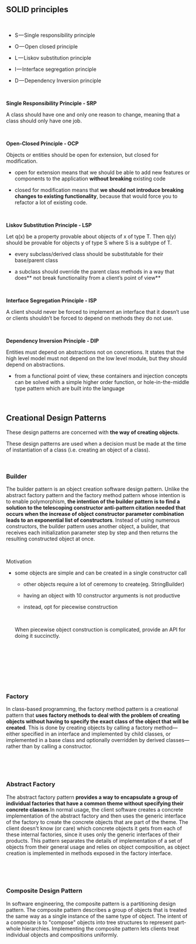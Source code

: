 SOLID principles
----------------

 

-   S — Single responsibility principle

-   O — Open closed principle

-   L — Liskov substitution principle

-   I — Interface segregation principle

-   D — Dependency Inversion principle

 

**Single Responsibility Principle - SRP**

A class should have one and only one reason to change, meaning that a class
should only have one job.

 

**Open-Closed Principle - OCP**

Objects or entities should be open for extension, but closed for modification.

-   open for extension means that we should be able to add new features or
    components to the application **without breaking** existing code

-   closed for modification means that **we should not introduce breaking
    changes to existing functionality**, because that would force you to
    refactor a lot of existing code.

 

**Liskov Substitution Principle - LSP**

Let q(x) be a property provable about objects of x of type T. Then q(y) should
be provable for objects y of type S where S is a subtype of T.

-   every subclass/derived class should be substitutable for their base/parent
    class

-   a subclass should override the parent class methods in a way that does\*\*
    not break functionality from a client’s point of view\*\*

 

**Interface Segregation Principle - ISP**

A client should never be forced to implement an interface that it doesn’t use or
clients shouldn’t be forced to depend on methods they do not use.

 

**Dependency Inversion Principle - DIP**

Entities must depend on abstractions not on concretions. It states that the high
level model must not depend on the low level module, but they should depend on
abstractions.

-   from a functional point of view, these containers and injection concepts can
    be solved with a simple higher order function, or hole-in-the-middle type
    pattern which are built into the language

 

Creational Design Patterns
--------------------------

These design patterns are concerned with **the way of creating objects**.

These design patterns are used when a decision must be made at the time of
instantiation of a class (i.e. creating an object of a class).

 

### Builder

The builder pattern is an object creation software design pattern. Unlike the
abstract factory pattern and the factory method pattern whose intention is to
enable polymorphism, **the intention of the builder pattern is to find a
solution to the telescoping constructor anti-pattern citation needed that occurs
when the increase of object constructor parameter combination leads to an
exponential list of constructors**. Instead of using numerous constructors, the
builder pattern uses another object, a builder, that receives each
initialization parameter step by step and then returns the resulting constructed
object at once.

 

Motivation

-   some objects are simple and can be created in a single constructor call

    -   other objects require a lot of ceremony to create(eg. StringBuilder)

    -   having an object with 10 constructor arguments is not productive

    -   instead, opt for piecewise construction

     

    When piecewise object construction is complicated, provide an API for doing
    it succinctly.

 

 

 

 

### Factory

In class-based programming, the factory method pattern is a creational pattern
that **uses factory methods to deal with the problem of creating objects without
having to specify the exact class of the object that will be created**. This is
done by creating objects by calling a factory method—either specified in an
interface and implemented by child classes, or implemented in a base class and
optionally overridden by derived classes—rather than by calling a constructor.

 

 

### Abstract Factory

The abstract factory pattern **provides a way to encapsulate a group of
individual factories that have a common theme without specifying their concrete
classes**.In normal usage, the client software creates a concrete implementation
of the abstract factory and then uses the generic interface of the factory to
create the concrete objects that are part of the theme. The client doesn't know
(or care) which concrete objects it gets from each of these internal factories,
since it uses only the generic interfaces of their products. This pattern
separates the details of implementation of a set of objects from their general
usage and relies on object composition, as object creation is implemented in
methods exposed in the factory interface.

 

 

### Composite Design Pattern

In software engineering, the composite pattern is a partitioning design pattern.
The composite pattern describes a group of objects that is treated the same way
as a single instance of the same type of object. The intent of a composite is to
"compose" objects into tree structures to represent part-whole hierarchies.
Implementing the composite pattern lets clients treat individual objects and
compositions uniformly.
